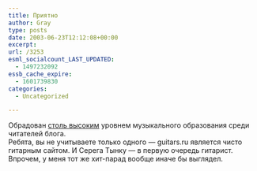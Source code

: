 ```yaml
---
title: Приятно
author: Gray
type: posts
date: 2003-06-23T12:12:08+00:00
excerpt:
url: /3253
esml_socialcount_LAST_UPDATED:
  - 1497232092
essb_cache_expire:
  - 1601739830
categories:
  - Uncategorized

---
```








Обрадован <a href="http://www.searchengines.ru/blog/archives/001080.html" target="_blank">столь высоким</a> уровнем музыкального образования среди читателей блога.  
Ребята, вы не учитываете только одного &#8212; guitars.ru является чисто гитарным сайтом. И Серега Тынку &#8212; в первую очередь гитарист.  
Впрочем, у меня тот же хит-парад вообще иначе бы выглядел.